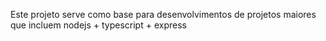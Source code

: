 Este projeto serve como base para desenvolvimentos de projetos maiores que incluem nodejs + typescript + express
